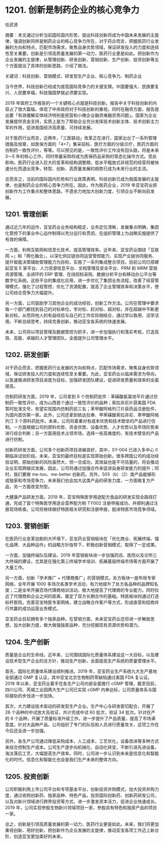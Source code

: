 # 1201. 创新是制药企业的核心竞争力

任武贤

摘要：本文通过分析当前国际国内形势，提出科技创新将成为中国未来发展的主旋律，强调创新同样是制药企业的核心竞争力所在，对于药企而言，把握医药行业发展的方向和特点，匹配市场需求，聚焦自身优势领域，保证研发投入的力度和连续性至关重要。创新是引领高质量发展的第一动力，医药行业更是如此。把创新作为企业发展的主旋律，从管理创新、研发创新、营销创新、生产创新、投资创新等五个方面提出了具体的创新思路，介绍了做法。

关键词：科技创新、营销模式、研发型生产企业、核心竞争力、制药企业

当今世界，科技创新已经成为提高国际竞争力的关键支撑。中国要强大、民族要复兴、人民要幸福，科技强国梦就必须要实现。

2019 年政府工作报告的一个关键核心点就是科技创新。报告中关于科技创新的内容占了很大篇幅，体现了中央政府对于科技创新的重视。同时在融资方面，报告提出要「有效缓解实体经济特别是民营和小微企业融资难融资贵问题」。国家为企业发展提供资金支持，实质上是为了帮助企业充分发挥技术创新主体、技术创新主力军的作用，促进我国经济高质量、可持续发展。

对于医药行业而言，近两年，「三医联动」改革正在进行，国家出台了一系列管理措施及规章，如医保方面的「4+7」集采招标，医疗方面的分级诊疗，医药方面的仿制药一致性评价，等等。可以预见的是，一致性评价工作没有回头路，将是未来 3～5 年的核心工作，同时带量采购将成为医保药品采购的常态化操作方式。受此影响，医药行业进入巨大的变革和结构调整期，低水平粗放式非规范的经营将被快速分化而退出竞争，转型、创新、高质量发展的趋势已成为未来行业的主流。

总而言之，当前的国际国内形势和行业政策表明，科技创新已成为我国发展的主旋律，也是制药企业的核心竞争力所在。因此，作为医药企业，2019 年亚宝药业把创新作为工作重点和整体思路，不遗余力地加大创新力度，引领企业不断向前发展。

## 1201. 管理创新

通过近几年的运作，亚宝药业业务结构稳定，业务定位清晰，发展重点明确，集团化管控下的事业中心运作制得以充分运行和贯彻，在组织管理上为战略实施提供了有效的保障。

一方面，利用互联网和信息化技术，提高管理效率。近年来，亚宝药业围绕「互联网 +」和「两化融合」，以深化供应链协同运营管控能力、实现产业链协同服务、提升智能决策辅助管理能力为目标，实施了一系列集成整合项目。目前公司已搭建起亚宝 E 家平台、人力资源信息平台、文档管理及安全平台、PRM 和 MRM 营销资源管理、全闭环的 ERP 管理、在线招标采购、数据分析平台和移动办公平台等数字化系统。这些平台的集成化应用，进一步优化了集团业务流程，改善了经营管理模式，强化了过程管控，优化了资源配置，提高了企业管理效率和决策水平，使公司综合竞争力大幅提升。

另一方面，公司鼓励学习其他企业的成功经验，创新工作方法。公司在管理中要求每一个部门都找到自己的对标单位，学对标、赶对标、超对标，并在超越中不断更新对标。从而将他人的有益经验与自己的工作实际相结合，通过学以致用、活学活用，不断总结思考，持续完善创新，推动亚宝各系统的快速发展。

未来，公司将以项目管理及数据管控为抓手，进一步加强执行和落实考核，打造高效、高能、卓越的人才管理团队，全面提升公司管理水平。

## 1202. 研发创新

对于药企而言，把握医药行业发展的方向和特点，匹配市场需求，聚焦自身优势领域，保证研发投入的力度和连续性至关重要。为此，亚宝药业以临床需求为导向，以急速推进研发项目进度为目标，加强研发团队建设，促进研发质量和效率的全面提高。

仿制药研发方面，2019 年，公司拿到 6 个仿制药批件：苯磺酸氨氯地平片通过仿制药一致性评价，成为山西首个通过一致性评价的品种；索拉非尼片获美国 FDA 暂时批准文号，有望实现国内仿制药前三名；苯甲酸阿格列汀片获药品注册批件，为国内首仿第一家。此外，公司还拿到依达拉奉、甲苯磺酸索拉非尼、苯甲酸阿格列汀 3 个原料药批件。未来，公司将着重对有成本优势和技术壁垒的产品进行仿制。一方面根据公司的原料优势、资金优势、设备优势、人才优势以及市场形势来进行综合判断；另一方面用技术占领市场，选择一些高难度的、有技术壁垒的产品进行仿制。

创新药研发方面，公司多个创新药项目进展良好，其中，SY-004 已进入多中心 II 期临床试验阶段。未来，亚宝的最终目标是实现原始创新。很多跨国公司的成功经验证明，原始创新的风险虽然大，但一旦成功，其效益也是不可估量的，将会推动企业实现跨越式发展，因此，公司将通过加强合作来促进自身研发能力的提升；同时，我们要做 me-too、me-better 创新药。另外，505（b）（2）类产品能够形成独家和市场竞争力，未来我们也会加大这类产品的研发力度，一方面做复方产品，另一方面改变剂型。

大健康产品研发方面，2019 年，亚宝特殊医学用途配方食品的研发实现全路径打通，完成了首个特殊医学用途全营养配方粉 TY002 注册申报成功，并顺利通过注册现场核查。公司将继续做好特医相关研究和注册申报，挺进特医市场竞争领域。

## 1203. 营销创新

在医药行业变革加剧的大环境下，亚宝药业营销板块在「优化商业、拓展终端、强化品牌、大品种运作」的战略方针指导下，积极创新营销模式，取得了一定成果。

一方面，加强终端队伍建设。2019 年营销板块进一步加强药店、医院以及诊所三大终端的建设，尤其是在强化第三终端学术培训、拓展基层终端市场等方面开展了大量工作。

另一方面，创新「学术推广 + 代理商推广」的营销模式。处方板块一是布局专家网络，全年开展 1000 多场次各类学术活动，有力地提升了处方各品种的品牌知名度；二是全年开展百场代理商培训活动，极大地提高了代理商的专业能力，同时拉近了代理商和企业之间的距离，奠定了双方长期合作的基础。特医板块则通过打造标杆医院，完善亚宝特医专家网络，建立战略合作客户等方式，形成直营和招商并行共赢的成功运营业务模式。

亚宝药业目前拥有多个独家品种。在营销方面，未来亚宝药业还将进一步解放思想，加大创新力度，做大做强独家品种，充分挖掘现有资源优势和潜力。

## 1204. 生产创新

质量是企业的生命线，近年来，公司围绕国际化质量体系建设这一大目标，以及建设技术型生产企业的总方针，推动生产创新，全面提高生产系统的质量管理水平。

首先，国际化质量体系建设顺利推进。2019 年，亚宝药业生产系统九大生产基地全部通过 GMP 复认证，其中亚宝北京生物制药零缺陷通过美国 FDA 复认证。2018 年以来，亚宝药业着手在各生产公司内部全面推行 cGMP 管理，截至目前，四川公司、芮城工业园两大生产公司已实现 cGMP 内审达标，公司质量体系与国际接轨的步伐进一步加快。

其次，大力建设技术驱动的研发型生产企业。生产中心与研发密切配合，开展了 26 个品种的中试放大及验证，共计完成中试 60 批次，验证 34 批次。针对在产的 6 个品种，开展了质量标准升级工作，进一步提升了产品质量，提高了市场满意度。针对大品种产品，公司组织了专门的队伍和人员进行质量攻关，这项工作在今后还会进一步加强。

另外，各生产公司通过降低采购成本，人工成本，工艺优化，设备改进等多种方式来综合控制生产成本。公司生产逐步向机械化、自动化转变，不断引进先进设备，淘汰落后工艺，大幅提高生产效率。同时，公司进一步认识到未来是信息化和智能化的时代，信息化和智能化也会是我们生产未来的整体方向。

## 1205. 投资创新

公司积极利用上市公司平台和专项基金平台，创新投资并购模式，加大投资并购力度，通过收购创新药、独家品种、特色产品，投资国际创新药、创新药研发公司，以及对新兴领域进行跨界投资等方式，进一步激发资本活力，促进企业快速成长。2019 年，公司实现参股生物新兴领域项目一家，参股具有特色和独家产品的项目一家。

总之，创新是引领高质量发展的第一动力，医药行业更是如此。未来，我们将更加重视创新、用好创新，把创新作为企业发展的主旋律，推动亚宝各项工作迈上新台阶，创造亚宝更加美好的未来。